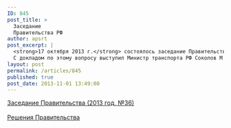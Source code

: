 ```yaml
---
ID: 845
post_title: >
  Заседание
  Правительства РФ
author: apsrt
post_excerpt: |
  <strong>17 октября 2013 г.</strong> состоялось заседание Правительства РФ  под  председательством  Д.А. Медведева, на котором был рассмотрен вопрос о состоянии   и перспективах развития внутренних водных путей Российской Федерации.<br />
  С докладом по этому вопросу выступил Министр транспорта РФ Соколов М.Ю. Правительством  были одобрены предложения Минтранса России по Стратегии  развития внутреннего водного транспорта Российской Федерации на период до 2030 года и даны поручения по ее доработке.<br />
layout: post
permalink: /articles/845
published: true
post_date: 2013-11-01 13:49:00
---
```

<a href="http://www.apsrt.ru/docs/hh12.doc"><span style="text-decoration:underline;"> Заседание Правительства (2013 год, №36) </span></a><br />
<br />
 <a href="http://www.apsrt.ru/docs/hh11.doc"><span style="text-decoration:underline;"> Решения Правительства </span></a>